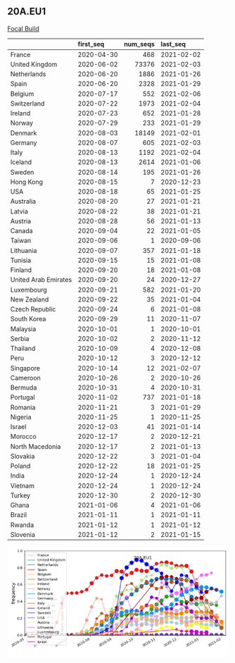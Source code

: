 

## 20A.EU1
[Focal Build](https://nextstrain.org/groups/neherlab/ncov/20A.EU1?f_region=Europe)

|                      | first_seq   |   num_seqs | last_seq   |
|:---------------------|:------------|-----------:|:-----------|
| France               | 2020-04-30  |        468 | 2021-02-02 |
| United Kingdom       | 2020-06-02  |      73376 | 2021-02-03 |
| Netherlands          | 2020-06-20  |       1886 | 2021-01-26 |
| Spain                | 2020-06-20  |       2328 | 2021-01-29 |
| Belgium              | 2020-07-17  |        552 | 2021-02-06 |
| Switzerland          | 2020-07-22  |       1973 | 2021-02-04 |
| Ireland              | 2020-07-23  |        652 | 2021-01-28 |
| Norway               | 2020-07-29  |        233 | 2021-01-29 |
| Denmark              | 2020-08-03  |      18149 | 2021-02-01 |
| Germany              | 2020-08-07  |        605 | 2021-02-03 |
| Italy                | 2020-08-13  |       1192 | 2021-02-04 |
| Iceland              | 2020-08-13  |       2614 | 2021-01-06 |
| Sweden               | 2020-08-14  |        195 | 2021-01-26 |
| Hong Kong            | 2020-08-15  |          7 | 2020-12-23 |
| USA                  | 2020-08-18  |         65 | 2021-01-25 |
| Australia            | 2020-08-20  |         27 | 2021-01-21 |
| Latvia               | 2020-08-22  |         38 | 2021-01-21 |
| Austria              | 2020-08-28  |         56 | 2021-01-13 |
| Canada               | 2020-09-04  |         22 | 2021-01-05 |
| Taiwan               | 2020-09-06  |          1 | 2020-09-06 |
| Lithuania            | 2020-09-07  |        357 | 2021-01-18 |
| Tunisia              | 2020-09-15  |         15 | 2021-01-08 |
| Finland              | 2020-09-20  |         18 | 2021-01-08 |
| United Arab Emirates | 2020-09-20  |         24 | 2020-12-27 |
| Luxembourg           | 2020-09-21  |        582 | 2021-01-20 |
| New Zealand          | 2020-09-22  |         35 | 2021-01-04 |
| Czech Republic       | 2020-09-24  |          6 | 2021-01-08 |
| South Korea          | 2020-09-29  |         11 | 2020-11-07 |
| Malaysia             | 2020-10-01  |          1 | 2020-10-01 |
| Serbia               | 2020-10-02  |          2 | 2020-11-12 |
| Thailand             | 2020-10-09  |          4 | 2020-12-08 |
| Peru                 | 2020-10-12  |          3 | 2020-12-12 |
| Singapore            | 2020-10-14  |         12 | 2021-02-07 |
| Cameroon             | 2020-10-26  |          2 | 2020-10-26 |
| Bermuda              | 2020-10-31  |          4 | 2020-10-31 |
| Portugal             | 2020-11-02  |        737 | 2021-01-18 |
| Romania              | 2020-11-21  |          3 | 2021-01-29 |
| Nigeria              | 2020-11-25  |          1 | 2020-11-25 |
| Israel               | 2020-12-03  |         41 | 2021-01-14 |
| Morocco              | 2020-12-17  |          2 | 2020-12-21 |
| North Macedonia      | 2020-12-17  |          2 | 2021-01-13 |
| Slovakia             | 2020-12-22  |          3 | 2021-01-04 |
| Poland               | 2020-12-22  |         18 | 2021-01-25 |
| India                | 2020-12-24  |          1 | 2020-12-24 |
| Vietnam              | 2020-12-24  |          1 | 2020-12-24 |
| Turkey               | 2020-12-30  |          2 | 2020-12-30 |
| Ghana                | 2021-01-06  |          4 | 2021-01-06 |
| Brazil               | 2021-01-11  |          1 | 2021-01-11 |
| Rwanda               | 2021-01-12  |          1 | 2021-01-12 |
| Slovenia             | 2021-01-12  |          2 | 2021-01-15 |

![Overall trends 20A.EU1](/overall_trends_figures/overall_trends_20A.EU1.png)